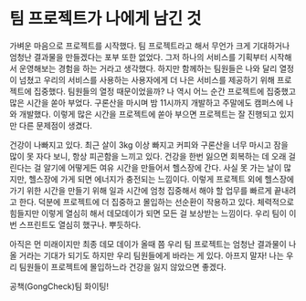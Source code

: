# 팀 프로젝트가 나에게 남긴 것

가벼운 마음으로 프로젝트를 시작했다. 팀 프로젝트라고 해서 무언가 크게 기대하거나 엄청난 결과물을 만들겠다는 포부 또한 없었다. 그저 하나의 서비스를 기획부터 시작해서 운영해보는 경험을 하는 거라고 생각했다. 하지만 함께하는 팀원들은 나와 달리 열정이 넘쳤고 우리의 서비스를 사용하는 사용자에게 더 나은 서비스를 제공하기 위해 프로젝트에 집중했다. 팀원들의 열정 때문이었을까? 나 역시 어느 순간 프로젝트에 집중했고 많은 시간을 쏟아 부었다. 구론산을 마시며 밤 11시까지 개발하고 주말에도 캠퍼스에 나와 개발했다. 이렇게 많은 시간을 프로젝트에 쏟아 부으면 프로젝트는 잘 진행되고 있지만 다른 문제점이 생겼다.

건강이 나빠지고 있다. 최근 살이 3kg 이상 빠지고 커피와 구론산을 너무 마시고 잠을 많이 못 자다 보니, 항상 피곤함을 느끼고 있다. 건강을 한번 잃으면 회복하는 데 오래 걸린다는 걸 알기에 어떻게든 여유 시간을 만들어서 헬스장에 간다. 사실 못 가는 날이 많지만, 헬스장에 가게 되면 에너지가 충전되는 느낌이다. 이렇게 프로젝트 외에 헬스장에 가기 위한 시간을 만들기 위해 일과 시간에 엄청 집중해서 해야 할 업무를 빠르게 끝내려고 한다. 덕분에 프로젝트에 더 집중하고 몰입하는 선순환이 작용하고 있다. 체력적으로 힘들지만 이렇게 열심히 해서 데모데이가 되면 모든 걸 보상받는 느낌이다. 우리 팀이 이번 스프린트도 열심히 했구나. 뿌듯하다.

아직은 먼 미래이지만 최종 데모 데이가 올때 쯤 우리 팀 프로젝트는 엄청난 결과물이 나올 거라는 기대가 되기도 하지만 우리 팀원들에게 바라는 게 있다. 아프지 말자! 나는 우리 팀원들이 프로젝트에 몰입하느라 건강을 잃지 않았으면 좋겠다.

공책(GongCheck)팀 화이팅!
